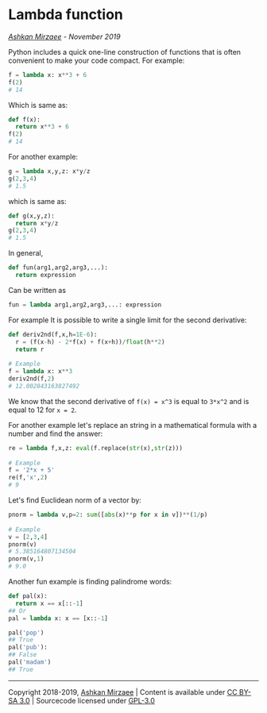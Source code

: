 # Lambda function
*[Ashkan Mirzaee](https://ashki23.github.io/index.html) - November 2019*

Python includes a quick one-line construction of functions that is often convenient to make your code compact. For example:
```python
f = lambda x: x**3 + 6
f(2)
# 14
```

Which is same as:
```python
def f(x):
  return x**3 + 6
f(2)
# 14
```

For another example:
```python
g = lambda x,y,z: x*y/z
g(2,3,4)
# 1.5
```

which is same as:
```python
def g(x,y,z):
  return x*y/z
g(2,3,4)
# 1.5
```

In general,
```python
def fun(arg1,arg2,arg3,...):
  return expression
```

Can be written as
```python
fun = lambda arg1,arg2,arg3,...: expression
```

For example It is possible to write a single limit for the second derivative:
```python
def deriv2nd(f,x,h=1E-6):
  r = (f(x-h) - 2*f(x) + f(x+h))/float(h**2) 
  return r
 
# Example
f = lambda x: x**3
deriv2nd(f,2)
# 12.002843163827492
```
 
We know that the second derivative of `f(x) = x^3` is equal to `3*x^2` and is equal to 12 for `x = 2`.

For another example let's replace an string in a mathematical formula with a number and find the answer:
```python
re = lambda f,x,z: eval(f.replace(str(x),str(z)))
 
# Example
f = '2*x + 5'
re(f,'x',2)
# 9
```
 
Let's find Euclidean norm of a vector by:
```python
pnorm = lambda v,p=2: sum([abs(x)**p for x in v])**(1/p)
 
# Example
v = [2,3,4]
pnorm(v)
# 5.385164807134504
pnorm(v,1)
# 9.0
```
 
Another fun example is finding palindrome words:
```python
def pal(x):
  return x == x[::-1]
## Or
pal = lambda x: x == [x::-1]

pal('pop')
## True
pal('pub'):
## False
pal('madam')
## True
```
---
Copyright 2018-2019, [Ashkan Mirzaee](https://ashki23.github.io/index.html) | Content is available under [CC BY-SA 3.0](https://creativecommons.org/licenses/by-sa/3.0/) | Sourcecode licensed under [GPL-3.0](https://www.gnu.org/licenses/gpl-3.0.en.html)
